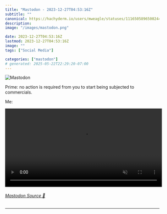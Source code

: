 ```yaml
---
title: "Mastodon - 2023-12-27T04:53:16Z"
subtitle: ""
canonical: https://hachyderm.io/users/mweagle/statuses/111650589650024470
description:
image: "/images/mastodon.png"

date: 2023-12-27T04:53:16Z
lastmod: 2023-12-27T04:53:16Z
image: ""
tags: ["Social Media"]

categories: ["mastodon"]
# generated: 2025-05-22T22:29:20-07:00
---
```

![Mastodon](/images/mastodon.png)

<p>Prime: no action is required from you to start being subjected to commercials. </p><p>Me:</p>

<video controls autoplay muted loop width="512"><source src="cf1d41d3806bb977.mp4" type="video/mp4" /></video>

###### [Mastodon Source 🐘](https://hachyderm.io/@mweagle/111650589650024470)

___
